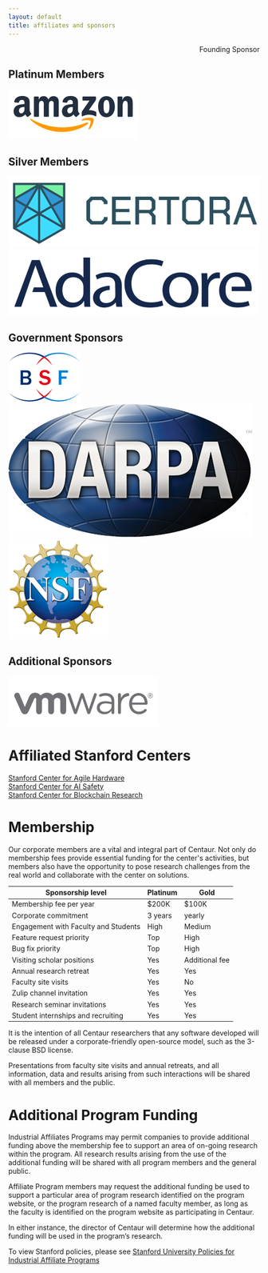 ```yaml
---
layout: default
title: affiliates and sponsors
---
```

<div id="sponsors">
<div style="text-align:right;"><span class="founding" style="padding-left:30px;">Founding Sponsor</span></div>

<h2>Platinum Members</h2>
<p>
<span class="founding"><img src="/img/sponsors/amazon.png" /></span>
</p>

<h2>Silver Members</h2>
<p>
<span class="founding"><img src="/img/sponsors/certora.png" /></span>
<span class="founding"><img src="/img/sponsors/adacore.png" /></span>
</p>

<h2>Government Sponsors</h2>
<p>
<img class="sponsor" src="/img/sponsors/bsf.png" />
<img class="sponsor" src="/img/sponsors/darpa.png" />
<img class="sponsor" src="/img/sponsors/nsf.png" />
</p>

<h2>Additional Sponsors</h2>
<p>
<span class="founding"><img class="sponsor" src="/img/sponsors/vmware.png" /></span>
</p>

</div>

# Affiliated Stanford Centers
[Stanford Center for Agile Hardware](https://aha.stanford.edu)  
[Stanford Center for AI Safety](https://aisafety.stanford.edu/)  
[Stanford Center for Blockchain Research](https://cbr.stanford.edu/)


# Membership

Our corporate members are a vital and integral part of Centaur.  Not only do
membership fees provide essential funding for the center's activities, but
members also have the opportunity to pose research challenges from the real
world and collaborate with the center on solutions.

| Sponsorship level                       | Platinum      |  Gold           |
----------------------------------------- | ------------- | --------------- |
| Membership fee per year                 | $200K         | $100K           |
| Corporate commitment                    | 3 years       | yearly          |
| Engagement with Faculty and Students    | High          | Medium          |
| Feature request priority                | Top           | High            |
| Bug fix priority                        | Top           | High            |
| Visiting scholar positions              | Yes           | Additional fee  |
| Annual research retreat                 | Yes           | Yes             |
| Faculty site visits                     | Yes           | No              |
| Zulip channel invitation                | Yes           | Yes             |
| Research seminar invitations            | Yes           | Yes             |
| Student internships and recruiting      | Yes           | Yes             |


It is the intention of all Centaur researchers that any software developed will be released under a corporate-friendly open-source model, such as the 3-clause BSD license.

Presentations from faculty site visits and annual retreats, and all information, data and results arising from such interactions will be shared with all members and the public.

# Additional Program Funding

Industrial Affiliates Programs may permit companies to provide additional
funding above the membership fee to support an area of on-going research within
the program. All research results arising from the use of the additional
funding will be shared with all program members and the general public.

Affiliate Program members may request the additional funding be used to support
a particular area of program research identified on the program website, or the
program research of a named faculty member, as long as the faculty is
identified on the program website as participating in Centaur.

In either instance, the director of Centaur will determine how the additional
funding will be used in the program’s research.


To view Stanford policies, please see [Stanford University Policies for Industrial Affiliate Programs](https://doresearch.stanford.edu/policies/research-policy-handbook/definitions-and-types-agreements/establishment-industrial-affiliates-and-related-membership-supported-programs)
